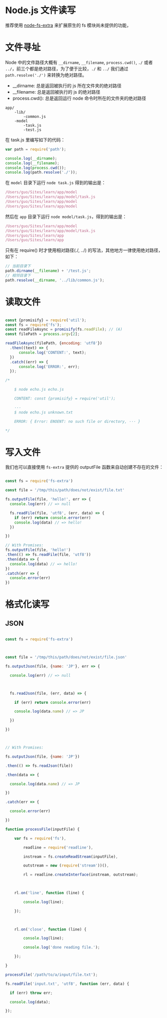 


# Node.js 文件读写



推荐使用 [node-fs-extra](https://github.com/jprichardson/node-fs-extra) 来扩展原生的 fs 模块尚未提供的功能，






# 文件寻址

Node 中的文件路径大概有 `__dirname`, `__filename`, `process.cwd()`, `./` 或者 `../`，前三个都是绝对路径，为了便于比较，`./` 和 `../` 我们通过 `path.resolve('./')` 来转换为绝对路径。

- __dirname: 总是返回被执行的 js 所在文件夹的绝对路径
- __filename: 总是返回被执行的 js 的绝对路径
- process.cwd(): 总是返回运行 node 命令时所在的文件夹的绝对路径

```logs
app/
    -lib/
        -common.js
    -model
        -task.js
        -test.js
```

在 task.js 里编写如下的代码：

```js
var path = require('path');

console.log(__dirname);
console.log(__filename);
console.log(process.cwd());
console.log(path.resolve('./'));
```

在 `model` 目录下运行 `node task.js` 得到的输出是：

```js
/Users/guo/Sites/learn/app/model
/Users/guo/Sites/learn/app/model/task.js
/Users/guo/Sites/learn/app/model
/Users/guo/Sites/learn/app/model
```

然后在 `app` 目录下运行 `node model/task.js`，得到的输出是：

```js
/Users/guo/Sites/learn/app/model
/Users/guo/Sites/learn/app/model/task.js
/Users/guo/Sites/learn/app
/Users/guo/Sites/learn/app
```
只有在 require() 时才使用相对路径(./, ../) 的写法，其他地方一律使用绝对路径，如下：

```js
// 当前目录下
path.dirname(__filename) + '/test.js';
// 相邻目录下
path.resolve(__dirname, '../lib/common.js');
```



# 读取文件





```js

const {promisify} = require('util');
const fs = require('fs');
const readFileAsync = promisify(fs.readFile); // (A)
const filePath = process.argv[2];

readFileAsync(filePath, {encoding: 'utf8'})
  .then((text) => {
      console.log('CONTENT:', text);
  })
  .catch((err) => {
      console.log('ERROR:', err);
  });

/*

    $ node echo.js echo.js

    CONTENT: const {promisify} = require('util');

    ···
    $ node echo.js unknown.txt

    ERROR: { Error: ENOENT: no such file or directory, ··· }

*/

```



# 写入文件



我们也可以直接使用 `fs-extra` 提供的 outputFile 函数来自动创建不存在的文件：



```js

const fs = require('fs-extra')

const file = '/tmp/this/path/does/not/exist/file.txt'

fs.outputFile(file, 'hello!', err => {
  console.log(err) // => null

  fs.readFile(file, 'utf8', (err, data) => {
    if (err) return console.error(err)
    console.log(data) // => hello!
  })

})

// With Promises:
fs.outputFile(file, 'hello!')
.then(() => fs.readFile(file, 'utf8'))
.then(data => {
  console.log(data) // => hello!
})
.catch(err => {
  console.error(err)
})

```



# 格式化读写



## JSON



```js

const fs = require('fs-extra')



const file = '/tmp/this/path/does/not/exist/file.json'

fs.outputJson(file, {name: 'JP'}, err => {

  console.log(err) // => null



  fs.readJson(file, (err, data) => {

    if (err) return console.error(err)

    console.log(data.name) // => JP

  })

})



// With Promises:

fs.outputJson(file, {name: 'JP'})

.then(() => fs.readJson(file))

.then(data => {

  console.log(data.name) // => JP

})

.catch(err => {

  console.error(err)

})

```



```js
function processFile(inputFile) {

    var fs = require('fs'),

        readline = require('readline'),

        instream = fs.createReadStream(inputFile),

        outstream = new (require('stream'))(),

        rl = readline.createInterface(instream, outstream);

     

    rl.on('line', function (line) {

        console.log(line);

    });

    

    rl.on('close', function (line) {

        console.log(line);

        console.log('done reading file.');

    });

}

processFile('/path/to/a/input/file.txt');

```
```js
fs.readFile('input.txt', 'utf8', function (err, data) {

  if (err) throw err;

  console.log(data);

});

```
